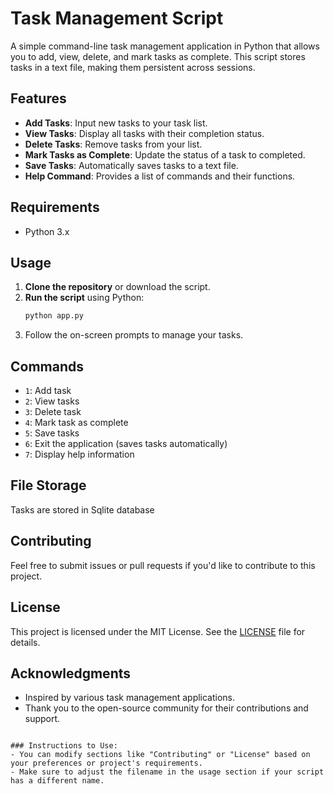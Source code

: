 # Task Management Script

A simple command-line task management application in Python that allows you to add, view, delete, and mark tasks as complete. This script stores tasks in a text file, making them persistent across sessions.

## Features

- **Add Tasks**: Input new tasks to your task list.
- **View Tasks**: Display all tasks with their completion status.
- **Delete Tasks**: Remove tasks from your list.
- **Mark Tasks as Complete**: Update the status of a task to completed.
- **Save Tasks**: Automatically saves tasks to a text file.
- **Help Command**: Provides a list of commands and their functions.

## Requirements

- Python 3.x

## Usage

1. **Clone the repository** or download the script.
2. **Run the script** using Python:
   ```bash
   python app.py
   ```
3. Follow the on-screen prompts to manage your tasks.

## Commands

- `1`: Add task
- `2`: View tasks
- `3`: Delete task
- `4`: Mark task as complete
- `5`: Save tasks
- `6`: Exit the application (saves tasks automatically)
- `7`: Display help information

## File Storage

Tasks are stored in Sqlite database 

## Contributing

Feel free to submit issues or pull requests if you'd like to contribute to this project.

## License

This project is licensed under the MIT License. See the [LICENSE](LICENSE) file for details.

## Acknowledgments

- Inspired by various task management applications.
- Thank you to the open-source community for their contributions and support.
```

### Instructions to Use:
- You can modify sections like "Contributing" or "License" based on your preferences or project's requirements.
- Make sure to adjust the filename in the usage section if your script has a different name.